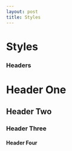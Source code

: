 ```yaml
---
layout: post
title: Styles
---
```


# Styles


### Headers

# Header One
## Header Two
### Header Three
#### Header Four
